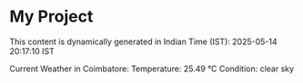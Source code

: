 # My Project

This content is dynamically generated in Indian Time (IST): 2025-05-14 20:17:10 IST


Current Weather in Coimbatore:
Temperature: 25.49 °C
Condition: clear sky
